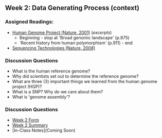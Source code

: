 ## Week 2: Data Generating Process (context)

### Assigned Readings:

- [Human Genome Project (Nature, 2001)](https://www.nature.com/articles/35057062) (*excerpts*) 
	- Beginning - stop at 'Broad genomic landscape' (p.875)
	- 'Recent history from human polymorphism' (p.911) - end
- [Sequencing Technologies (Nature, 2008)](https://www.nature.com/scitable/topicpage/dna-sequencing-technologies-key-to-the-human-828/)


### Discussion Questions

- What is the human reference genome? 
- Why did scientists set out to determine the reference genome?
- What are three (3) important things we learned from the human genome project (HGP)?
- What is a SNP? Why do we care about them?
- What is 'genome assembly'?

### Discussion Questions

- [Week 2 Form](https://docs.google.com/forms/d/e/1FAIpQLSd5acD89-quIEUE935cinUB0ovZbGER85hEEt-1wZq6bNUdqg/viewform?usp=sf_link)
- [Week 2 Summary](https://htmlpreview.github.io/?https://github.com/ShanEllis/Genetic-Variation/blob/master/02_background/discussion_week2.html)
- [In-Class Notes](Coming Soon)

